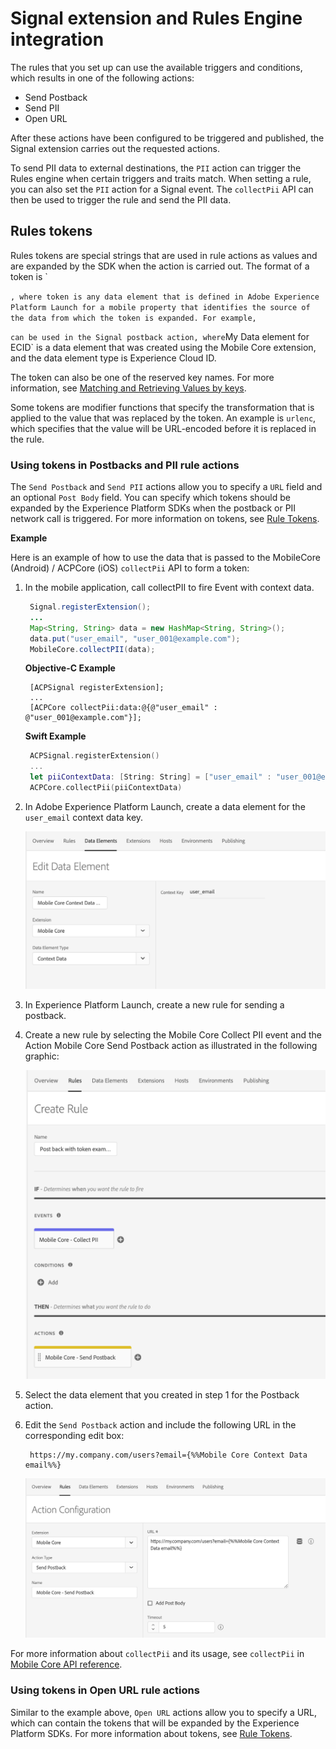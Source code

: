 # Signal extension and Rules Engine integration

The rules that you set up can use the available triggers and conditions, which results in one of the following actions:

* Send Postback
* Send PII
* Open URL

After these actions have been configured to be triggered and published, the Signal extension carries out the requested actions.

To send PII data to external destinations, the `PII` action can trigger the Rules engine when certain triggers and traits match. When setting a rule, you can also set the `PII` action for a Signal event. The `collectPii` API can then be used to trigger the rule and send the PII data.

## Rules tokens <a id="rules-tokens"></a>

Rules tokens are special strings that are used in rule actions as values and are expanded by the SDK when the action is carried out. The format of a token is \`

`, where token is any data element that is defined in Adobe Experience Platform Launch for a mobile property that identifies the source of the data from which the token is expanded. For example,`

`can be used in the Signal postback action, where`My Data element for ECID\` is a data element that was created using the Mobile Core extension, and the data element type is Experience Cloud ID.

The token can also be one of the reserved key names. For more information, see [Matching and Retrieving Values by keys](https://aep-sdks.gitbook.io/docs/using-mobile-extensions/mobile-core/rules-engine/rules-engine-details#matching-and-retrieving-values-by-keys).

Some tokens are modifier functions that specify the transformation that is applied to the value that was replaced by the token. An example is `urlenc`, which specifies that the value will be URL-encoded before it is replaced in the rule.

### Using tokens in Postbacks and PII rule actions <a id="using-tokens-in-postbacks-and-pii-rule-actions"></a>

The `Send Postback` and `Send PII` actions allow you to specify a `URL` field and an optional `Post Body` field. You can specify which tokens should be expanded by the Experience Platform SDKs when the postback or PII network call is triggered. For more information on tokens, see [Rule Tokens](https://aep-sdks.gitbook.io/docs/resources/user-guides/signal-extension-and-rules-engine-integration#rules-tokens).

**Example**

Here is an example of how to use the data that is passed to the MobileCore \(Android\) / ACPCore \(iOS\) `collectPii` API to form a token:

1. In the mobile application, call collectPII to fire Event with context data.

   ```java
    Signal.registerExtension();
    ...
    Map<String, String> data = new HashMap<String, String>();
    data.put("user_email", "user_001@example.com");
    MobileCore.collectPII(data);
   ```

   **Objective-C Example**

   ```text
    [ACPSignal registerExtension];
    ...
    [ACPCore collectPii:data:@{@"user_email" : @"user_001@example.com"}];
   ```

   **Swift Example**

   ```swift
    ACPSignal.registerExtension()
    ...
    let piiContextData: [String: String] = ["user_email" : "user_001@example.com"]
    ACPCore.collectPii(piiContextData)
   ```

2. In Adobe Experience Platform Launch, create a data element for the `user_email` context data key.

   ![Data Element Example for Collect PII context data key](../../.gitbook/assets/data_element_example_collect_pii.png)

3. In Experience Platform Launch, create a new rule for sending a postback.
4. Create a new rule by selecting the Mobile Core Collect PII event and the Action Mobile Core Send Postback action as illustrated in the following graphic:

   ![Rule example using Collect PII event and Postback action](../../.gitbook/assets/postback_pii_token_example.png)

5. Select the data element that you created in step 1 for the Postback action.
6. Edit the `Send Postback` action and include the following URL in the corresponding edit box:

   ```text
    https://my.company.com/users?email={%%Mobile Core Context Data email%%}
   ```

   ![Send Postback action example](../../.gitbook/assets/postback_pii_token_example2.png)

For more information about `collectPii` and its usage, see `collectPii` in [Mobile Core API reference](https://aep-sdks.gitbook.io/docs/using-mobile-extensions/mobile-core/mobile-core-api-reference#collect-pii).

### Using tokens in Open URL rule actions <a id="using-tokens-in-openurl-rule-actions"></a>

Similar to the example above, `Open URL` actions allow you to specify a URL, which can contain the tokens that will be expanded by the Experience Platform SDKs. For more information about tokens, see [Rule Tokens](https://aep-sdks.gitbook.io/docs/using-mobile-extensions/mobile-core/signals/signals-extension-and-rules-engine-integration#rules-tokens).

